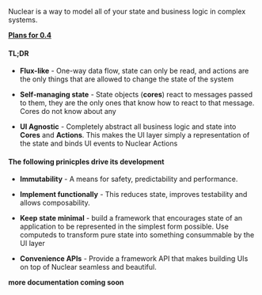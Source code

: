 Nuclear is a way to model all of your state and business logic in complex systems.

**[Plans for 0.4](./NEXT.md)**

#### TL;DR

- **Flux-like** - One-way data flow, state can only be read, and actions are the only things
that are allowed to change the state of the system

- **Self-managing state** - State objects (**cores**) react to messages passed to them, they are the only ones
that know how to react to that message.  Cores do not know about any

- **UI Agnostic** - Completely abstract all business logic and state into **Cores** and **Actions**.  This makes
the UI layer simply a representation of the state and binds UI events to Nuclear Actions


#### The following prinicples drive its development

- **Immutability** - A means for safety, predictability and performance.

- **Implement functionally** - This reduces state, improves testability and allows composability.

- **Keep state minimal** - build a framework that encourages state of an application to be represented
in the simplest form possible.  Use computeds to transform pure state into something consummable by the
UI layer

- **Convenience APIs** - Provide a framework API that makes building UIs on top of Nuclear seamless and beautiful.

**more documentation coming soon**
